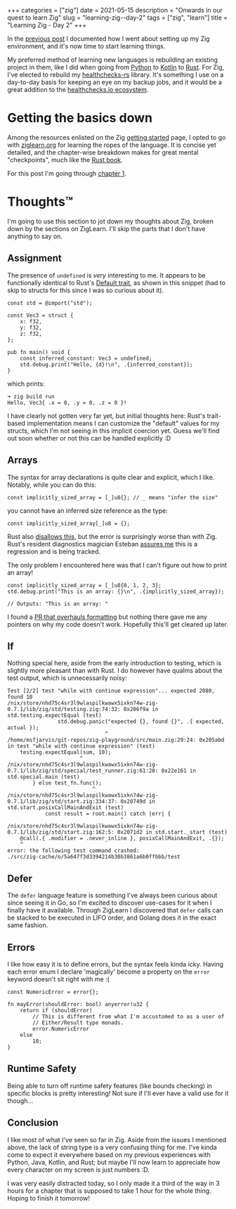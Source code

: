 +++
categories = ["zig"]
date = 2021-05-15
description = "Onwards in our quest to learn Zig"
slug = "learning-zig--day-2"
tags = ["zig", "learn"]
title = "Learning Zig - Day 2"
+++

In the [previous post] I documented how I went about setting up my Zig environment, and it's now time to start learning things.

My preferred method of learning new languages is rebuilding an existing project in them, like I did when going from [Python] to [Kotlin] to [Rust]. For Zig, I've elected to rebuild my [healthchecks-rs] library. It's something I use on a day-to-day basis for keeping an eye on my backup jobs, and it would be a great addition to the [healthchecks.io ecosystem].


# Getting the basics down

Among the resources enlisted on the Zig [getting started] page, I opted to go with [ziglearn.org] for learning the ropes of the language. It is concise yet detailed, and the chapter-wise breakdown makes for great mental "checkpoints", much like the [Rust book].


For this post I'm going through [chapter 1].

# Thoughts™️

I'm going to use this section to jot down my thoughts about Zig, broken down by the sections on ZigLearn. I'll skip the parts that I don't have anything to say on.

## Assignment

The presence of `undefined` is *very* interesting to me. It appears to be functionally identical to Rust's [Default trait], as shown in this snippet (had to skip to structs for this since I was so curious about it).

```zig
const std = @import("std");

const Vec3 = struct {
    x: f32,
    y: f32,
    z: f32,
};

pub fn main() void {
    const inferred_constant: Vec3 = undefined;
    std.debug.print("Hello, {d}!\n", .{inferred_constant});
}
```

which prints:

```
➜ zig build run
Hello, Vec3{ .x = 0, .y = 0, .z = 0 }!
```

I have clearly not gotten very far yet, but initial thoughts here: Rust's trait-based implementation means I can customize the "default" values for my structs, which I'm not seeing in this implicit coercion yet. Guess we'll find out soon whether or not this can be handled explicitly :D

## Arrays

The syntax for array declarations is quite clear and explicit, which I like. Notably, while you can do this:

```zig
const implicitly_sized_array = [_]u8{}; // _ means "infer the size"
```

you cannot have an inferred size reference as the type:

```zig
const implicitly_sized_array[_]u8 = {};
```

Rust also [disallows this](https://play.rust-lang.org/?version=nightly&mode=debug&edition=2018&gist=f27a1a0b20feebe3e6d0a3417f25ce45), but the error is surprisingly worse than with Zig. Rust's resident diagnostics magician Esteban [assures me](https://twitter.com/ekuber/status/1393566561005314048) this is a regression and is being tracked.


The only problem I encountered here was that I can't figure out how to print an array!

```zig
const implicitly_sized_array = [_]u8{0, 1, 2, 3};
std.debug.print("This is an array: {}\n", .{implicitly_sized_array});

// Outputs: "This is an array: "
```

I found a [PR that overhauls formatting] but nothing there gave me any pointers on why my code doesn't work. Hopefully this'll get cleared up later.

## If

Nothing special here, aside from the early introduction to testing, which is slightly more pleasant than with Rust. I do however have qualms about the test output, which is unnecessarily noisy:

```shell
Test [2/2] test "while with continue expression"... expected 2080, found 10
/nix/store/nhd75c4sr3l9wlaspilkwawx5ixkn74w-zig-0.7.1/lib/zig/std/testing.zig:74:32: 0x206f9a in std.testing.expectEqual (test)
                std.debug.panic("expected {}, found {}", .{ expected, actual });
                               ^
/home/msfjarvis/git-repos/zig-playground/src/main.zig:29:24: 0x205abd in test "while with continue expression" (test)
    testing.expectEqual(sum, 10);
                       ^
/nix/store/nhd75c4sr3l9wlaspilkwawx5ixkn74w-zig-0.7.1/lib/zig/std/special/test_runner.zig:61:28: 0x22e161 in std.special.main (test)
        } else test_fn.func();
                           ^
/nix/store/nhd75c4sr3l9wlaspilkwawx5ixkn74w-zig-0.7.1/lib/zig/std/start.zig:334:37: 0x20749d in std.start.posixCallMainAndExit (test)
            const result = root.main() catch |err| {
                                    ^
/nix/store/nhd75c4sr3l9wlaspilkwawx5ixkn74w-zig-0.7.1/lib/zig/std/start.zig:162:5: 0x2071d2 in std.start._start (test)
    @call(.{ .modifier = .never_inline }, posixCallMainAndExit, .{});
    ^
error: the following test command crashed:
./src/zig-cache/o/5a647f3d3394214b30b3861a6b0ffbbb/test
```

## Defer

The `defer` language feature is something I've always been curious about since seeing it in Go, so I'm excited to discover use-cases for it when I finally have it available. Through ZigLearn I discovered that `defer` calls can be stacked to be executed in LIFO order, and Golang does it in the exact same fashion.

## Errors

I like how easy it is to define errors, but the syntax feels kinda icky. Having each error enum I declare 'magically' become a property on the `error` keyword doesn't sit right with me :(

```zig
const NumericError = error{};

fn mayError(shouldError: bool) anyerror!u32 {
    return if (shouldError) 
        // This is different from what I'm accustomed to as a user of 
        // Either/Result type monads.
        error.NumericError
    else 
        10;
}
```

## Runtime Safety

Being able to turn off runtime safety features (like bounds checking) in specific blocks is pretty interesting! Not sure if I'll ever have a valid use for it though...


## Conclusion

I like most of what I've seen so far in Zig. Aside from the issues I mentioned above, the lack of string type is a very confusing thing for me. I've kinda come to expect it everywhere based on my previous experiences with Python, Java, Kotlin, and Rust; but maybe I'll now learn to appreciate how every character on my screen is just numbers :D.

I was very easily distracted today, so I only made it a third of the way in 3 hours for a chapter that is supposed to take 1 hour for the whole thing. Hoping to finish it tomorrow!


[previous post]: /posts/first-steps-with-zig
[Python]: https://msfjarvis.dev/g/walls-manager
[Kotlin]: https://msfjarvis.dev/g/walls-bot
[Rust]: https://msfjarvis.dev/g/walls-bot-rs
[healthchecks-rs]: https://msfjarvis.dev/g/healthchecks-rs
[healthchecks.io ecosystem]: https://healthchecks.io/docs/resources/
[getting started]: https://ziglang.org/learn/getting-started/
[ziglearn.org]: https://ziglearn.org/
[Rust book]: https://doc.rust-lang.org/book/
[chapter 1]: https://ziglearn.org/chapter-1/
[Default trait]: https://doc.rust-lang.org/std/default/trait.Default.html
[PR that overhauls formatting]: https://github.com/ziglang/zig/pull/6870
[`unreachable`]: https://ziglearn.org/chapter-1/#unreachable
